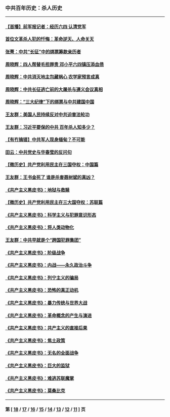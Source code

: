 ### 中共百年历史：杀人历史
---
#### [【首播】前军报记者：经历六四 认清党军](../../pages/nf1176106/n13031878.md?06210430) 
#### [首位文革杀人犯的忏悔：革命逆天、人命关天](../../pages/nf1176106/n13030146.md?06210430) 
#### [张菁：中共“长征”中的绑票筹款亲历者](../../pages/nf1176106/n13003575.md?06210430) 
#### [周晓辉：四人帮替毛担罪责 邓小平六四镇压添血债](../../pages/nf1176106/n12996229.md?06210430) 
#### [周晓辉：中共消灭地主包藏祸心 农学家预言成真](../../pages/nf1176106/n12958960.md?06210430) 
#### [周晓辉：中共长征逃亡前的大屠杀与遵义会议真相](../../pages/nf1176106/n12888747.md?06210430) 
#### [周晓辉：“三大纪律”下的绑票与中共建国中国](../../pages/nf1176106/n12882305.md?06210430) 
#### [王友群：美国人民持续反对中共迫害法轮功](../../pages/nf1176106/n12849121.md?06210430) 
#### [王友群：习近平要保的中共 百年杀人知多少？](../../pages/nf1176106/n12833861.md?06210430) 
#### [【有冇搞错】中共军人现身缅甸？不可能](../../pages/nf1176106/n12773250.md?06210430) 
#### [田云：中共党史与华春莹的反问句](../../pages/nf1176106/n12765178.md?06210430) 
#### [【微历史】共产党利用民主在三国夺权：中国篇](../../pages/nf1176106/n12740955.md?06210430) 
#### [王友群：王书金死了 谁是杀害聂树斌的真凶？](../../pages/nf1176106/n12728677.md?06210430) 
#### [《共产主义黑皮书》：地狱与救赎](../../pages/nf1176106/n12705614.md?06210430) 
#### [【微历史】共产党利用民主在三大国夺权：苏联篇](../../pages/nf1176106/n12707756.md?06210430) 
#### [《共产主义黑皮书》：科学主义与犯罪意识形态](../../pages/nf1176106/n12700684.md?06210430) 
#### [《共产主义黑皮书》：将人类动物化](../../pages/nf1176106/n12696212.md?06210430) 
#### [王友群：中共早就是个“跨国犯罪集团”](../../pages/nf1176106/n12696339.md?06210430) 
#### [《共产主义黑皮书》：阶级战争](../../pages/nf1176106/n12690702.md?06210430) 
#### [《共产主义黑皮书》：内战——永久政治斗争](../../pages/nf1176106/n12685891.md?06210430) 
#### [《共产主义黑皮书》：列宁主义的骗局](../../pages/nf1176106/n12671223.md?06210430) 
#### [《共产主义黑皮书》：恐怖的真正动机](../../pages/nf1176106/n12666294.md?06210430) 
#### [《共产主义黑皮书》：暴力传统与世界大战](../../pages/nf1176106/n12660322.md?06210430) 
#### [《共产主义黑皮书》：革命概念的产生与演进](../../pages/nf1176106/n12655045.md?06210430) 
#### [《共产主义黑皮书》：共产主义的直接后果](../../pages/nf1176106/n12644821.md?06210430) 
#### [《共产主义黑皮书》：焦土政策](../../pages/nf1176106/n12640254.md?06210430) 
#### [《共产主义黑皮书》：无名的全面战争](../../pages/nf1176106/n12633845.md?06210430) 
#### [《共产主义黑皮书》：巨大的监狱](../../pages/nf1176106/n12623116.md?06210430) 
#### [《共产主义黑皮书》：难逃苏联魔掌](../../pages/nf1176106/n12613254.md?06210430) 
#### [《共产主义黑皮书》：莫桑比克](../../pages/nf1176106/n12596409.md?06210430) 

---
#### 第 [ [18](./18.md?06210430) / [17](./17.md?06210430) / [16](./16.md?06210430) / [15](./15.md?06210430) / [14](./14.md?06210430) / [13](./13.md?06210430) / [12](./12.md?06210430) / [11](./11.md?06210430) ] 页
